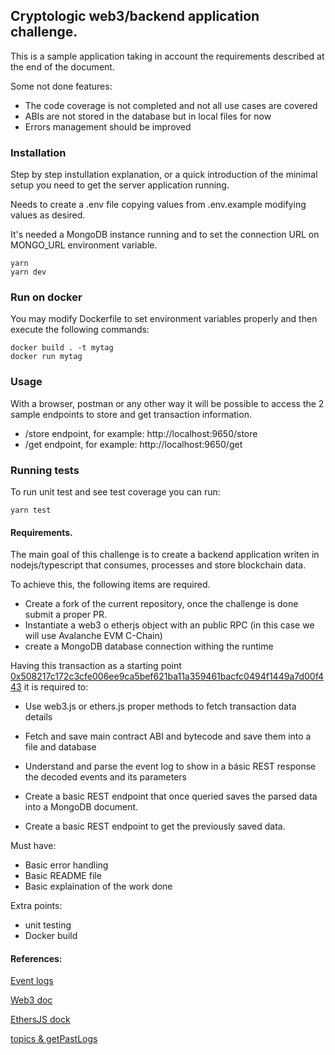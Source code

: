 ## Cryptologic web3/backend application challenge.

This is a sample application taking in account the requirements described at the end of the document.

Some not done features:
- The code coverage is not completed and not all use cases are covered
- ABIs are not stored in the database but in local files for now
- Errors management should be improved

### Installation
Step by step instullation explanation, or a quick introduction of the minimal setup you need to get the server application running.

Needs to create a .env file copying values from .env.example modifying values as desired.

It's needed a MongoDB instance running and to set the connection URL on MONGO_URL environment variable. 

```shell
yarn
yarn dev
```

### Run on docker 

You may modify Dockerfile to set environment variables properly and then execute the following commands:

```shell
docker build . -t mytag
docker run mytag
```

### Usage
With a browser, postman or any other way it will be possible to access the 2 sample endpoints to store and get transaction information.

- /store endpoint, for example: http://localhost:9650/store
- /get endpoint, for example: http://localhost:9650/get

### Running tests
To run unit test and see test coverage you can run:

```
yarn test
```

#### Requirements.

The main goal of this challenge is to create a backend application writen in nodejs/typescript that consumes, processes and store blockchain data.

To achieve this, the following items are required.

- Create a fork of the current repository, once the challenge is done submit a proper PR.
- Instantiate a web3 o etherjs object with an public RPC (in this case we will use Avalanche EVM C-Chain)
- create a MongoDB database connection withing the runtime

Having this transaction as a starting point [0x508217c172c3cfe006ee9ca5bef621ba11a359461bacfc0494f1449a7d00f443](https://snowtrace.io/tx/0x508217c172c3cfe006ee9ca5bef621ba11a359461bacfc0494f1449a7d00f443) it is required to:

- Use web3.js or ethers.js proper methods to fetch transaction data details

- Fetch and save main contract ABI and bytecode and save them into a file and database

- Understand and parse the event log to show in a básic REST response the decoded events and its parameters

- Create a basic REST endpoint that once queried saves the parsed data into a MongoDB document.

- Create a basic REST endpoint to get the previously saved data.


Must have:

- Basic error handling
- Basic README file
- Basic explaination of the work done

Extra points:
- unit testing
- Docker build

#### References:

[Event logs](https://medium.com/mycrypto/understanding-event-logs-on-the-ethereum-blockchain-f4ae7ba50378)

[Web3 doc](https://web3js.readthedocs.io/en/1.0/web3-eth.html)

[EthersJS dock](https://docs.ethers.io/v5/)

[topics & getPastLogs](https://ethereum.stackexchange.com/questions/61585/how-to-setup-topics-for-function-getpastlogs)

